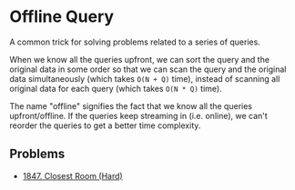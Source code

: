# Offline Query

A common trick for solving problems related to a series of queries. 

When we know all the queries upfront, we can sort the query and the original data in some order so that we can scan the query and the original data simultaneously (which takes `O(N + Q)` time), instead of scanning all original data for each query (which takes `O(N * Q)` time).

The name "offline" signifies the fact that we know all the queries upfront/offline. If the queries keep streaming in (i.e. online), we can't reorder the queries to get a better time complexity.

## Problems

* [1847. Closest Room (Hard)](https://leetcode.com/problems/closest-room/)